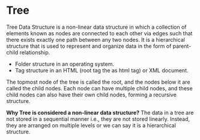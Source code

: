 # Tree
Tree Data Structure is a non-linear data structure in which a collection of elements known as nodes are connected to each other via edges such that there exists exactly one path between any two nodes. It is a hierarchical structure that is used to represent and organize data in the form of parent-child relationship.
- Folder structure in an operating system.
- Tag structure in an HTML (root tag the as html tag) or XML document.

The topmost node of the tree is called the root, and the nodes below it are called the child nodes. Each node can have multiple child nodes, and these child nodes can also have their own child nodes, forming a recursive structure.

**Why Tree is considered a non-linear data structure?** The data in a tree are not stored in a sequential manner i.e., they are not stored linearly. Instead, they are arranged on multiple levels or we can say it is a hierarchical structure.
